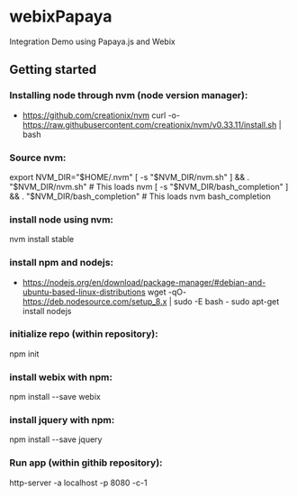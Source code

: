 # webixPapaya
Integration Demo using Papaya.js and Webix


## Getting started

### Installing node through nvm (node version manager):
* https://github.com/creationix/nvm
curl -o- https://raw.githubusercontent.com/creationix/nvm/v0.33.11/install.sh | bash

### Source nvm:
export NVM_DIR="$HOME/.nvm"
[ -s "$NVM_DIR/nvm.sh" ] && \. "$NVM_DIR/nvm.sh"  # This loads nvm
[ -s "$NVM_DIR/bash_completion" ] && \. "$NVM_DIR/bash_completion"  # This loads nvm bash_completion

### install node using nvm:
nvm install stable

### install npm and nodejs:
* https://nodejs.org/en/download/package-manager/#debian-and-ubuntu-based-linux-distributions
wget -qO- https://deb.nodesource.com/setup_8.x | sudo -E bash -
sudo apt-get install nodejs

### initialize repo (within repository):
npm init

### install webix with npm:
npm install --save webix

### install jquery with npm:
npm install --save jquery

### Run app (within githib repository):
http-server -a localhost -p 8080 -c-1
